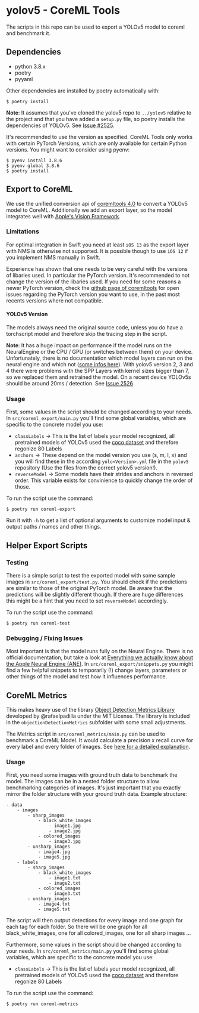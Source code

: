 # yolov5 - CoreML Tools

The scripts in this repo can be used to export a YOLOv5 model to coreml and benchmark it. 

## Dependencies

* python 3.8.x
* poetry
* pyyaml

Other dependencies are installed by poetry automatically with:
```console 
$ poetry install
```
**Note**: It assumes that you've cloned the yolov5 repo to `../yolov5` relative to the project and that you have added a `setup.py` file, so poetry installs the dependencies of YOLOv5. See [Issue #2525](https://github.com/ultralytics/yolov5/issues/2525#issuecomment-821525523).

It's recommended to use the version as specified. CoreML Tools only works with certain PyTorch Versions, which are only available for certain Python versions. You might want to consider using pyenv:
```
$ pyenv install 3.8.6
$ pyenv global 3.8.6
$ poetry install
```

## Export to CoreML 

We use the unified conversion api of [coremltools 4.0](https://coremltools.readme.io/docs) to convert a YOLOv5 model to CoreML. Additionally we add an export layer, so the model integrates well with [Apple's Vision Framework](https://developer.apple.com/documentation/vision). 

### Limitations

For optimal integration in Swift you need at least `iOS 13` as the export layer with NMS is otherwise not supported. It is possible though to use `iOS 12` if you implement NMS manually in Swift.

Experience has shown that one needs to be very careful with the versions of libaries used. In particular the PyTorch version. It's recommended to not change the version of the libaries used. If you need for some reasons a newer PyTorch version, check the [github page of coremltools](https://github.com/apple/coremltools/issues) for open issues regarding the PyTorch version you want to use, in the past most recents versions where not compatible.

#### YOLOv5 Version 
The models always need the original source code, unless you do have a torchscript model and therefore skip the tracing step in the script. 

**Note**: It has a huge impact on performance if the model runs on the NeuralEngine or the CPU / GPU (or switches between them) on your device. Unfortunately, there is no documentation which model layers can run on the neural engine and which not ([some infos here](https://github.com/hollance/neural-engine)). With yolov5 version 2, 3 and 4 there were problems with the SPP Layers with kernel sizes bigger than 7, so we replaced them and retrained the model. On a recent device YOLOv5s should be around 20ms / detection. 
See [Issue 2526](https://github.com/ultralytics/yolov5/issues/2526#issuecomment-823059344)

### Usage 

First, some values in the script should be changed according to your needs. In `src/coreml_export/main.py` you'll find some global variables, which are specific to the concrete model you use: 

* `classLabels` -> This is the list of labels your model recognized, all pretrained models of YOLOv5 used the [coco dataset](https://cocodataset.org/#home) and therefore regonize 80 Labels
* `anchors` -> These depend on the model version you use (s, m, l, x) and you will find these in the according `yolo<Version>.yml` file in the `yolov5` repository (Use the files from the correct yolov5 version!). 
* `reverseModel` -> Some models have their strides and anchors in reversed order. This variable exists for convinience to quickly change the order of those.

To run the script use the command: 
```console 
$ poetry run coreml-export
```
Run it with `-h` to get a list of optional arguments to customize model input & output paths / names and other things. 

## Helper Export Scripts

### Testing

There is a simple script to test the exported model with some sample images in `src/coreml_export/test.py`. You should check if the predictions are similar to those of the original PyTorch model. Be aware that the predictions will be slightly different though. If there are huge differences this might be a hint that you need to set `reverseModel` accordingly. 

To run the script use the command: 
```console 
$ poetry run coreml-test
```

### Debugging / Fixing Issues 

Most important is that the model runs fully on the Neural Engine. There is no official documentation, but take a look at [Everything we actually know about the Apple Neural Engine (ANE)](https://github.com/hollance/neural-engine). 
In  `src/coreml_export/snippets.py` you might find a few helpful snippets to temporarily (!) change layers, parameters or other things of the model and test how it influences performance.  

## CoreML Metrics 

This makes heavy use of the library [Object Detection Metrics Library](https://github.com/rafaelpadilla/Object-Detection-Metrics) developed by @rafaelpadilla under the MIT License. 
The library is included in the `objectionDetectionMetrics` subfolder with some small adjustments.

The Metrics script in  `src/coreml_metrics/main.py` can be used to benchmark a CoreML Model. It would calculate a precision x recall curve for every label and every folder of images. 
See [here for a detailed explanation](https://github.com/rafaelpadilla/Object-Detection-Metrics#important-definitions).

### Usage 

First, you need some images with ground truth data to benchmark the model. The images can be in a nested folder structure to allow benchmarking categories of images. It's just important that you exactly mirror the folder structure with your ground truth data. Example structure: 
```
- data 
    - images
        - sharp_images
            - black_white_images
                - image1.jpg 
                - image2.jpg
            - colored_images 
                - image3.jpg 
        - unsharp_images 
            - image4.jpg 
            - image5.jpg 
    - labels 
        - sharp_images
            - black_white_images
                - image1.txt
                - image2.txt
            - colored_images 
                - image3.txt 
        - unsharp_images 
            - image4.txt 
            - image5.txt 
```
The script will then output detections for every image and one graph for each tag for each folder. So there will be one graph for all black_white_images, one for all colored_images, one for all sharp images ... 

Furthermore, some values in the script should be changed according to your needs. In `src/coreml_metrics/main.py` you'll find some global variables, which are specific to the concrete model you use: 

* `classLabels` -> This is the list of labels your model recognized, all pretrained models of YOLOv5 used the [coco dataset](https://cocodataset.org/#home) and therefore regonize 80 Labels

To run the script use the command: 
```console 
$ poetry run coreml-metrics
```
